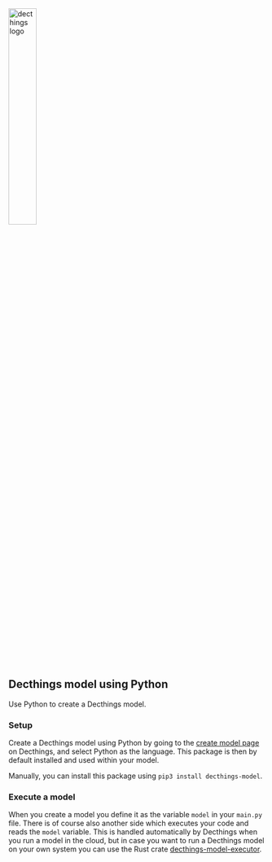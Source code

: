 <img src="https://decthings.com/logo.png" alt="decthings logo" width="33%" />

## Decthings model using Python

Use Python to create a Decthings model.

### Setup

Create a Decthings model using Python by going to the [create model page](https://app.decthings.com/models/create) on Decthings, and select Python as the language. This package is then by default installed and used within your model.

Manually, you can install this package using `pip3 install decthings-model`.

### Execute a model

When you create a model you define it as the variable `model` in your `main.py` file. There is of course also another side which executes your code and reads the `model` variable. This is handled automatically by Decthings when you run a model in the cloud, but in case you want to run a Decthings model on your own system you can use the Rust crate [decthings-model-executor](https://github.com/decthings/model-executor).
